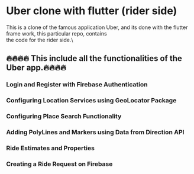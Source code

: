 # Uber clone with flutter (rider side)

This is a clone of the famous application Uber, and its done with the flutter frame work, this particular repo, contains\
the code for the rider side.\
## 🔥🔥🔥🔥 This include all the functionalities of the Uber app.🔥🔥🔥🔥
###  Login and Register with Firebase Authentication

###  Configuring Location Services using GeoLocator Package

###  Configuring Place Search Functionality

###  Adding PolyLines and Markers using Data from Direction API

###  Ride Estimates and Properties

###  Creating a Ride Request on Firebase
